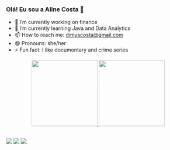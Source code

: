 ### Olá! Eu sou a Aline Costa 👋
- 🔭 I’m currently working on finance
- 🌱 I’m currently learning Java and Data Analytics
- 📫 How to reach me: dimyscosta@gmail.com
- 😄 Pronouns: she/her
- ⚡ Fun fact: I like documentary and crime series

<div align="center">
  <a href="https://github.com/dimysaline">
  <img height="180em" src="https://github-readme-stats.vercel.app/api?username=dimysaline&show_icons=true&theme=dracula&include_all_commits=true&count_private=true"/>
  <img height="180em" src="https://github-readme-stats.vercel.app/api/top-langs/?username=dimysaline&layout=compact&langs_count=7&theme=dracula"/>
</div>
  
  ##
  
  <div>
  <a href="https://instagram.com/dimysaline" target="_blank"><img src="https://img.shields.io/badge/-Instagram-%23E4405F?style=for-the-badge&logo=instagram&logoColor=white" target="_blank"></a>
  <a href = "mailto:dimyscosta@gmail.com"><img src="https://img.shields.io/badge/-Gmail-%23333?style=for-the-badge&logo=gmail&logoColor=white" target="_blank"></a>
  <a href="https://www.linkedin.com/in/dimysalinecosta/" target="_blank"><img src="https://img.shields.io/badge/-LinkedIn-%230077B5?style=for-the-badge&logo=linkedin&logoColor=white" target="_blank"></a> 
